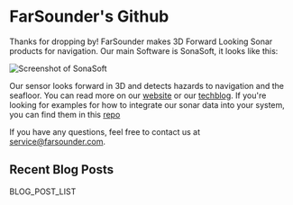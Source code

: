 # FarSounder's Github

Thanks for dropping by! FarSounder makes 3D Forward Looking Sonar products for navigation. Our main Software is SonaSoft, it looks like this:

![Screenshot of SonaSoft](https://images.squarespace-cdn.com/content/v1/60cce3169290423b889a1b09/487f24df-af30-45cd-af68-e2e1ce92bcd6/Screenshot+%28100%29.png?format=1500w)

Our sensor looks forward in 3D and detects hazards to navigation and the seafloor. You can read more on our [website](https://www.farsounder.com/) or our [techblog](https://www.farsounder.com/blog). If you're looking for examples
for how to integrate our sonar data into your system, you can find them in this [repo](https://github.com/farsounder/SDKMessageExample)

If you have any questions, feel free to contact us at service@farsounder.com.

## Recent Blog Posts
BLOG_POST_LIST

